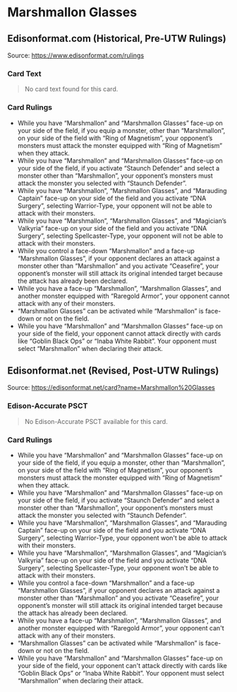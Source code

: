 # Marshmallon Glasses

## Edisonformat.com (Historical, Pre-UTW Rulings)

Source: https://www.edisonformat.com/rulings

### Card Text

> No card text found for this card.

### Card Rulings

*   While you have “Marshmallon” and “Marshmallon Glasses” face-up on your side of the field, if you equip a monster, other than “Marshmallon”, on your side of the field with “Ring of Magnetism”, your opponent’s monsters must attack the monster equipped with “Ring of Magnetism” when they attack.
*   While you have “Marshmallon” and “Marshmallon Glasses” face-up on your side of the field, if you activate “Staunch Defender” and select a monster other than “Marshmallon”, your opponent’s monsters must attack the monster you selected with “Staunch Defender”.
*   While you have “Marshmallon”, “Marshmallon Glasses”, and “Marauding Captain” face-up on your side of the field and you activate “DNA Surgery”, selecting Warrior-Type, your opponent will not be able to attack with their monsters.
*   While you have “Marshmallon”, “Marshmallon Glasses”, and “Magician’s Valkyria” face-up on your side of the field and you activate “DNA Surgery”, selecting Spellcaster-Type, your opponent will not be able to attack with their monsters.
*   While you control a face-down “Marshmallon” and a face-up “Marshmallon Glasses”, if your opponent declares an attack against a monster other than “Marshmallon” and you activate “Ceasefire”, your opponent’s monster will still attack its original intended target because the attack has already been declared.
*   While you have a face-up “Marshmallon”, “Marshmallon Glasses”, and another monster equipped with “Raregold Armor”, your opponent cannot attack with any of their monsters.
*   “Marshmallon Glasses” can be activated while “Marshmallon” is face-down or not on the field.
*   While you have “Marshmallon” and “Marshmallon Glasses” face-up on your side of the field, your opponent cannot attack directly with cards like “Goblin Black Ops” or “Inaba White Rabbit”. Your opponent must select “Marshmallon” when declaring their attack.

## Edisonformat.net (Revised, Post-UTW Rulings)

Source: https://edisonformat.net/card?name=Marshmallon%20Glasses

### Edison-Accurate PSCT

> No Edison-Accurate PSCT available for this card.

### Card Rulings

*   While you have “Marshmallon” and “Marshmallon Glasses” face-up on your side of the field, if you equip a monster, other than “Marshmallon”, on your side of the field with “Ring of Magnetism”, your opponent’s monsters must attack the monster equipped with “Ring of Magnetism” when they attack.
*   While you have “Marshmallon” and “Marshmallon Glasses” face-up on your side of the field, if you activate “Staunch Defender” and select a monster other than “Marshmallon”, your opponent’s monsters must attack the monster you selected with “Staunch Defender”.
*   While you have “Marshmallon”, “Marshmallon Glasses”, and “Marauding Captain” face-up on your side of the field and you activate “DNA Surgery”, selecting Warrior-Type, your opponent won't be able to attack with their monsters.
*   While you have “Marshmallon”, “Marshmallon Glasses”, and “Magician’s Valkyria” face-up on your side of the field and you activate “DNA Surgery”, selecting Spellcaster-Type, your opponent won't be able to attack with their monsters.
*   While you control a face-down “Marshmallon” and a face-up “Marshmallon Glasses”, if your opponent declares an attack against a monster other than “Marshmallon” and you activate “Ceasefire”, your opponent’s monster will still attack its original intended target because the attack has already been declared.
*   While you have a face-up “Marshmallon”, “Marshmallon Glasses”, and another monster equipped with “Raregold Armor”, your opponent can't attack with any of their monsters.
*   “Marshmallon Glasses” can be activated while “Marshmallon” is face-down or not on the field.
*   While you have “Marshmallon” and “Marshmallon Glasses” face-up on your side of the field, your opponent can't attack directly with cards like “Goblin Black Ops” or “Inaba White Rabbit”. Your opponent must select “Marshmallon” when declaring their attack.
            